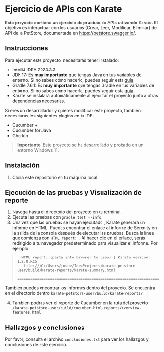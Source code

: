 # Ejercicio de APIs con Karate

Este proyecto contiene un ejercicio de pruebas de APIs utilizando Karate.
El objetivo es interactuar con los usuarios (Crear, Leer, Modificar, Eliminar) de API de la PetStore, documentada en https://petstore.swagger.io/.

## Instrucciones

Para ejecutar este proyecto, necesitarás tener instalado:

- IntelliJ IDEA 2023.3.3
- JDK 17: Es **muy importante** que tengas Java en tus variables de entorno. Si no sabes cómo hacerlo, puedes seguir esta [guía](https://www.youtube.com/watch?v=BG2OSaxWX4E).
- Gradle 7.6.1: Es **muy importante** que tengas Gradle en tus variables de entorno. Si no sabes cómo hacerlo, puedes seguir esta [guía](https://www.youtube.com/watch?v=esygQzIRKBQ).
- Karate se instalará automáticamente al ejecutar el proyecto junto a otras dependencias necesarias.


Si eres un desarrollador y quieres modificar este proyecto, también necesitarás los siguientes plugins  en tu IDE:

- Cucumber +
- Cucumber for Java
- Gherkin

> **Importante:** Este proyecto se ha desarrollado y probado en un entorno Windows 11.


## Instalación
1. Clona este repositorio en tu máquina local.

## Ejecución de las pruebas y Visualización de reporte

1. Navega hasta el directorio del proyecto en tu terminal.
2. Ejecuta las pruebas con `gradle test --info`.
3. Una vez que las pruebas se hayan ejecutado , Karate generará un informe en HTML. Puedes encontrar el enlace al informe de Serenity en la salida de la consola después de ejecutar las pruebas. Busca la línea que comienza con `HTML report: `. Al hacer clic en el enlace, serás redirigido a tu navegador predeterminado para visualizar el informe. Por ejemplo:


> ```plaintext
>   HTML report: (paste into browser to view) | Karate version: 1.2.0.RC5
>    file:///C:/Users/josue/IdeaProjects/karate-petstore-user/build/karate-reports/karate-summary.html
>   ===================================================================

También puedes encontrar los informes dentro del proyecto. Se encuentra en el directorio dentro `karate-petstore-user/build/karate-reports/`.

4. Tambien podras ver el reporte de Cucumber en la ruta del proyecto `/karate-petstore-user/build/cucumber-html-reports/overview-features.html`

## Hallazgos y conclusiones

Por favor, consulta el archivo `conclusiones.txt` para ver los hallazgos y conclusiones de este ejercicio.

